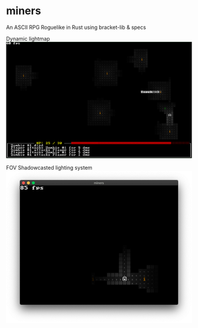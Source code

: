 # miners
An ASCII RPG Roguelike in Rust using bracket-lib & specs

Dynamic lightmap
![Screen shot 2](ss2.png)

FOV Shadowcasted lighting system
![Screen shot](ss.png)

